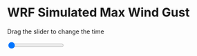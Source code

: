 <h1>WRF Simulated Max Wind Gust</h1>
<p>Drag the slider to change the time</p>

<div class="slidecontainer">
<input oninput='setImage(this)' class="slider" type="range" min="0" max="49" value="0" step="1" />
<img id='img'/>
</div>

<script>
var img = document.getElementById('img');
var img_array = ['/assets/images/wrf/w_wrfout_d01_2020-03-06_12:00:00.png',
'/assets/images/wrf/w_wrfout_d01_2020-03-06_13:00:00.png',
'/assets/images/wrf/w_wrfout_d01_2020-03-06_14:00:00.png',
'/assets/images/wrf/w_wrfout_d01_2020-03-06_15:00:00.png',
'/assets/images/wrf/w_wrfout_d01_2020-03-06_16:00:00.png',
'/assets/images/wrf/w_wrfout_d01_2020-03-06_17:00:00.png',
'/assets/images/wrf/w_wrfout_d01_2020-03-06_18:00:00.png',
'/assets/images/wrf/w_wrfout_d01_2020-03-06_19:00:00.png',
'/assets/images/wrf/w_wrfout_d01_2020-03-06_20:00:00.png',
'/assets/images/wrf/w_wrfout_d01_2020-03-06_21:00:00.png',
'/assets/images/wrf/w_wrfout_d01_2020-03-06_22:00:00.png',
'/assets/images/wrf/w_wrfout_d01_2020-03-06_23:00:00.png',
'/assets/images/wrf/w_wrfout_d01_2020-03-07_00:00:00.png',
'/assets/images/wrf/w_wrfout_d01_2020-03-07_01:00:00.png',
'/assets/images/wrf/w_wrfout_d01_2020-03-07_02:00:00.png',
'/assets/images/wrf/w_wrfout_d01_2020-03-07_03:00:00.png',
'/assets/images/wrf/w_wrfout_d01_2020-03-07_04:00:00.png',
'/assets/images/wrf/w_wrfout_d01_2020-03-07_05:00:00.png',
'/assets/images/wrf/w_wrfout_d01_2020-03-07_06:00:00.png',
'/assets/images/wrf/w_wrfout_d01_2020-03-07_07:00:00.png',
'/assets/images/wrf/w_wrfout_d01_2020-03-07_08:00:00.png',
'/assets/images/wrf/w_wrfout_d01_2020-03-07_09:00:00.png',
'/assets/images/wrf/w_wrfout_d01_2020-03-07_10:00:00.png',
'/assets/images/wrf/w_wrfout_d01_2020-03-07_11:00:00.png',
'/assets/images/wrf/w_wrfout_d01_2020-03-07_12:00:00.png',
'/assets/images/wrf/w_wrfout_d01_2020-03-07_13:00:00.png',
'/assets/images/wrf/w_wrfout_d01_2020-03-07_14:00:00.png',
'/assets/images/wrf/w_wrfout_d01_2020-03-07_15:00:00.png',
'/assets/images/wrf/w_wrfout_d01_2020-03-07_16:00:00.png',
'/assets/images/wrf/w_wrfout_d01_2020-03-07_17:00:00.png',
'/assets/images/wrf/w_wrfout_d01_2020-03-07_18:00:00.png',
'/assets/images/wrf/w_wrfout_d01_2020-03-07_19:00:00.png',
'/assets/images/wrf/w_wrfout_d01_2020-03-07_20:00:00.png',
'/assets/images/wrf/w_wrfout_d01_2020-03-07_21:00:00.png',
'/assets/images/wrf/w_wrfout_d01_2020-03-07_22:00:00.png',
'/assets/images/wrf/w_wrfout_d01_2020-03-07_23:00:00.png',
'/assets/images/wrf/w_wrfout_d01_2020-03-08_00:00:00.png',
'/assets/images/wrf/w_wrfout_d01_2020-03-08_01:00:00.png',
'/assets/images/wrf/w_wrfout_d01_2020-03-08_02:00:00.png',
'/assets/images/wrf/w_wrfout_d01_2020-03-08_03:00:00.png',
'/assets/images/wrf/w_wrfout_d01_2020-03-08_04:00:00.png',
'/assets/images/wrf/w_wrfout_d01_2020-03-08_05:00:00.png',
'/assets/images/wrf/w_wrfout_d01_2020-03-08_06:00:00.png',
'/assets/images/wrf/w_wrfout_d01_2020-03-08_07:00:00.png',
'/assets/images/wrf/w_wrfout_d01_2020-03-08_08:00:00.png',
'/assets/images/wrf/w_wrfout_d01_2020-03-08_09:00:00.png',
'/assets/images/wrf/w_wrfout_d01_2020-03-08_10:00:00.png',
'/assets/images/wrf/w_wrfout_d01_2020-03-08_11:00:00.png',
'/assets/images/wrf/w_wrfout_d01_2020-03-08_12:00:00.png',];
function setImage(obj)
{
        var value = obj.value;
        img.src = img_array[value];

}
</script>
